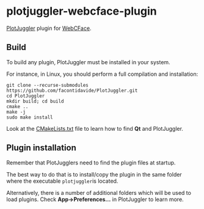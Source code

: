 # plotjuggler-webcface-plugin

[PlotJuggler](https://github.com/facontidavide/PlotJuggler) plugin for [WebCFace](https://github.com/na-trium-144/webcface).

## Build

To build any plugin, PlotJuggler must be installed in your system.

For instance, in Linux, you should perform a full compilation and installation:

```
git clone --recurse-submodules https://github.com/facontidavide/PlotJuggler.git
cd PlotJuggler
mkdir build; cd build
cmake ..
make -j
sudo make install
```

Look at the [CMakeLists.txt](CMakeLists.txt) file to learn how to
find **Qt** and PlotJuggler.

## Plugin installation

Remember that PlotJugglers need to find the plugin files at startup.

The best way to do that is to install/copy the plugin in the same folder
where the executable `plotjuggler`is located.

Alternatively, there is a number of additional folders which will be
used to load plugins. Check **App->Preferences...** in PlotJuggler to learn more.

<!--
## Note for ROS users

The provide **CMakeLists.txt** should find the necessary dependencies even
when compiled with `catkin` or `ament`.

Anyway, remember that the primary goal of this repo is **not** to
support the development of ROS specific plugins.

You can find those in the repository
[PlotJuggler/plotjuggler-ros-plugins](https://github.com/PlotJuggler/plotjuggler-ros-plugins)
-->
